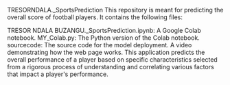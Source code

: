 TRESORNDALA._SportsPrediction
This repository is meant for predicting the overall score of football players. It contains the following files:

TRESOR NDALA BUZANGU._SportsPrediction.ipynb: A Google Colab notebook.
MY_Colab.py: The Python version of the Colab notebook.
sourcecode: The source code for the model deployment.
A video demonstrating how the web page works.
This application predicts the overall performance of a player based on specific characteristics selected from a rigorous process of understanding and correlating various factors that impact a player's performance.
